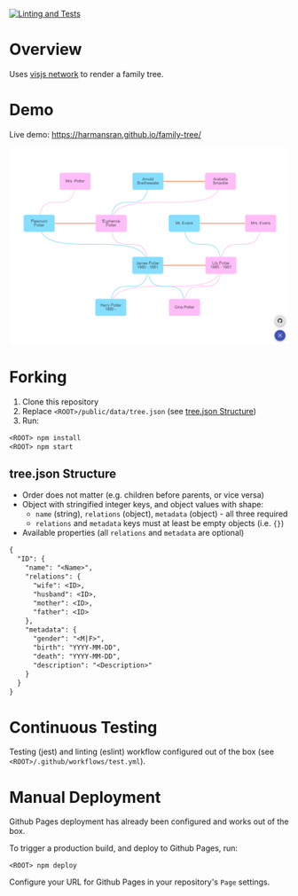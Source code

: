 [![Linting and Tests](https://github.com/HarmanSran/family-tree/actions/workflows/test.yml/badge.svg)](https://github.com/HarmanSran/family-tree/actions/workflows/test.yml)

# Overview

Uses [visjs network](https://visjs.github.io/vis-network/docs/network/) to render a family tree.

# Demo
Live demo: https://harmansran.github.io/family-tree/

![family tree example](./example.PNG)

# Forking
1. Clone this repository
2. Replace `<ROOT>/public/data/tree.json` (see [tree.json Structure](#structure))
3. Run:
```
<ROOT> npm install
<ROOT> npm start
```

## <a name="structure"></a> tree.json Structure
* Order does not matter (e.g. children before parents, or vice versa)
* Object with stringified integer keys, and object values with shape:
  * `name` (string), `relations` (object), `metadata` (object) - all three required
  * `relations` and `metadata` keys must at least be empty objects (i.e. `{}`)
* Available properties (all `relations` and `metadata` are optional)
```
{
  "ID": {
    "name": "<Name>",
    "relations": {
      "wife": <ID>,
      "husband": <ID>,
      "mother": <ID>,
      "father": <ID>
    },
    "metadata": {
      "gender": "<M|F>",
      "birth": "YYYY-MM-DD",
      "death": "YYYY-MM-DD",
      "description": "<Description>"
    }
  }
}
```

# Continuous Testing
Testing (jest) and linting (eslint) workflow configured out of the box (see `<ROOT>/.github/workflows/test.yml`).

# Manual Deployment
Github Pages deployment has already been configured and works out of the box.

To trigger a production build, and deploy to Github Pages, run:
```
<ROOT> npm deploy
```
Configure your URL for Github Pages in your repository's `Page` settings.